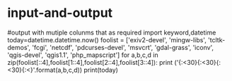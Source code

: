 # input-and-output
#output with mutiple colunms that as required 
import keyword,datetime
today=datetime.datetime.now()
foolist = ['exiv2-devel', 'mingw-libs', 'tcltk-demos', 'fcgi', 'netcdf', 
    'pdcurses-devel',     'msvcrt', 'gdal-grass', 'iconv', 'qgis-devel', 
    'qgis1.1', 'php_mapscript']
for a,b,c,d in zip(foolist[::4],foolist[1::4],foolist[2::4],foolist[3::4]):
     print ('{:<30}{:<30}{:<30}{:<}'.format(a,b,c,d))
print(today)
